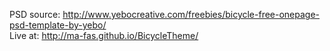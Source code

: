 PSD source: http://www.yebocreative.com/freebies/bicycle-free-onepage-psd-template-by-yebo/ <br/>
Live at: http://ma-fas.github.io/BicycleTheme/
